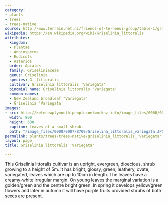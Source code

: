 ```yaml
---
category:
- plants
- trees
- trees-native
source: http://www.terrain.net.nz/friends-of-te-henui-group/table-1/griselinia-littoralis-variegata.html
wikipedia: https://en.wikipedia.org/wiki/Griselinia_littoralis
attributes:
  kingdom:
  - Plantae
  - Angiosperms
  - Eudicots
  - Asterids
  order: Apiales
  family: Griseliniaceae
  genus: Griselinia
  species: G. littoralis
  cultivar: Griselinia littoralis 'Variegata'
  binomial name: Griselinia littoralis 'Variegata'
  common names:
  - New Zealand broadleaf 'Variegata'
  - Griselinia 'Variegata'
images:
- src: http://ketenewplymouth.peoplesnetworknz.info/image_files/0000/0007/8709/Griselina_littoralis_variegata.JPG
  width: 800
  height: 600
  caption: Leaves of a small shrub.
  path: "/image_files/0000/0007/8709/Griselina_littoralis_variegata.JPG"
permalink: plants/trees/trees-native/griselinia_littoralis_'variegata'.html
layout: page
title: Griselinia littoralis 'Variegata'

---
```

This Griselinia littoralis cultivar is an upright, evergreen, dioecious, shrub growing to a height of 5m. It has bright, glossy, green, leathery, ovate, variegated, leaves which are up to 10cm in length. The leaves have a creamy-white irregular margin. On young leaves the marginal variation is a golden/green and the centre bright green. In spring it develops yellow/green flowers and later in autumn it will have purple fruits provided shrubs of both sexes are present.

